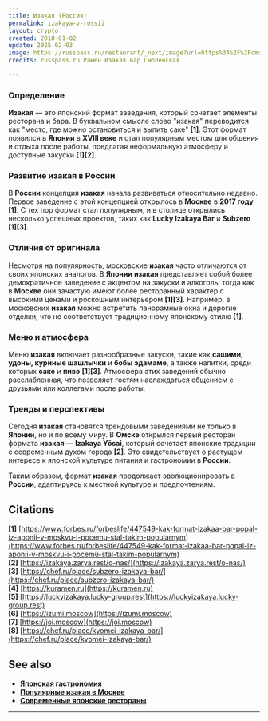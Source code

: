 ```yaml
---
title: Изакая (Россия)
permalink: izakaya-v-rossii
layout: crypto
created: 2018-01-02
update: 2025-02-03
image: https://russpass.ru/restaurant/_next/image?url=https%3A%2F%2Fcms.russpass.ru%2Fv1%2Ffile%2F676d21e9a3817ae611833345%2F2448&w=2048&q=75
credits: russpass.ru Рамен Изакая Бар Смоленская

---
```


### **Определение**  

**Изакая** — это японский формат заведения, который сочетает элементы ресторана и бара. В буквальном смысле слово "изакая" переводится как "место, где можно остановиться и выпить саке" **[1]**. Этот формат появился в **Японии** в **XVIII веке** и стал популярным местом для общения и отдыха после работы, предлагая неформальную атмосферу и доступные закуски **[1][2]**.

### **Развитие изакая в России**  
В **России** концепция **изакая** начала развиваться относительно недавно. Первое заведение с этой концепцией открылось в **Москве** в **2017 году** **[1]**. С тех пор формат стал популярным, и в столице открылись несколько успешных проектов, таких как **Lucky Izakaya Bar** и **Subzero** **[1][3]**.

### **Отличия от оригинала**  
Несмотря на популярность, московские **изакая** часто отличаются от своих японских аналогов. В **Японии** **изакая** представляет собой более демократичное заведение с акцентом на закуски и алкоголь, тогда как в **Москве** они зачастую имеют более ресторанный характер с высокими ценами и роскошным интерьером **[1][3]**. Например, в московских **изакая** можно встретить панорамные окна и дорогие отделки, что не соответствует традиционному японскому стилю **[1]**.

### **Меню и атмосфера**  
Меню **изакая** включает разнообразные закуски, такие как **сашими, удоны, куриные шашлычки** и **бобы эдамаме**, а также напитки, среди которых **саке** и **пиво** **[1][3]**. Атмосфера этих заведений обычно расслабленная, что позволяет гостям наслаждаться общением с друзьями или коллегами после работы.

### **Тренды и перспективы**  
Сегодня **изакая** становятся трендовыми заведениями не только в **Японии**, но и по всему миру. В **Омске** открылся первый ресторан формата **изакая** — **Izakaya Yōsai**, который сочетает японские традиции с современным духом города **[2]**. Это свидетельствует о растущем интересе к японской культуре питания и гастрономии в **России**.

Таким образом, формат **изакая** продолжает эволюционировать в **России**, адаптируясь к местной культуре и предпочтениям.

## **Citations**

**[1]** [https://www.forbes.ru/forbeslife/447549-kak-format-izakaa-bar-popal-iz-aponii-v-moskvu-i-pocemu-stal-takim-popularnym](https://www.forbes.ru/forbeslife/447549-kak-format-izakaa-bar-popal-iz-aponii-v-moskvu-i-pocemu-stal-takim-popularnym)  
**[2]** [https://izakaya.zarya.rest/o-nas/](https://izakaya.zarya.rest/o-nas/)  
**[3]** [https://chef.ru/place/subzero-izakaya-bar/](https://chef.ru/place/subzero-izakaya-bar/)  
**[4]** [https://kuramen.ru](https://kuramen.ru)  
**[5]** [https://luckyizakaya.lucky-group.rest](https://luckyizakaya.lucky-group.rest)  
**[6]** [https://izumi.moscow](https://izumi.moscow)  
**[7]** [https://joi.moscow](https://joi.moscow)  
**[8]** [https://chef.ru/place/kyomei-izakaya-bar/](https://chef.ru/place/kyomei-izakaya-bar/)  

## **See also**

- **[Японская гастрономия](https://kuramen.ru)**  
- **[Популярные изакая в Москве](https://luckyizakaya.lucky-group.rest)**  
- **[Современные японские рестораны](https://izumi.moscow)**  

---

<!-- Prompt:  
- Не менять язык статьи, сохранять оригинальный язык.  
- Если тема оформлена как "Имя Фамилия", заголовок должен быть "Фамилия, Имя".  
- Изменить title: A Template на основной топик в статье.  
- Создать permalink: на основе title (без / пред и / после/)  
- Замени date: на created:  
- Замени update: хххх-хх-хх текущую дату в таком же формате  
- Изменить заголовок раздела "Citations" на ## Citations.  
- Оформить ссылки в разделе "Citations" в формате: **[x]** [URL](URL).  
- При ссылке на источник в тексте, использовать формат: **[x]**, **[x]**.  
- Убедиться, что номера цитат соответствуют записям в разделе "Citations".  
- Сделать номера цитат кликабельными по указанному выше формату.  
- Добавить список связанных тем в том же формате.  
- Если есть списки с годами (при условии что они не содержат длинне предложения или ссылки)  - конвертируй их в таблицы  
- Выделяй даты, места, географические назавания, адреса, имена собственные **таким образом**  
- Использовать шаблон - "[Название темы](ссылка-на-тему)" для каждого пункта.  
- Раздел ## See also должен включаться автоматически в конец статьи.  
- Результат в md коде  
- Оставить этот Prompt после редактирования в конце кода.  
-->
